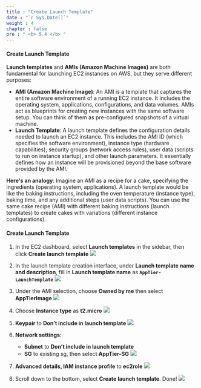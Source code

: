 ```yaml
---
title : "Create Launch Template"
date : "`r Sys.Date()`"
weight : 4
chapter : false
pre : " <b> 5.4 </b> "
---
```


#### Create Launch Template
**Launch templates** and **AMIs (Amazon Machine Images)** are both fundamental for launching EC2 instances on AWS, but they serve different purposes:
- **AMI (Amazon Machine Image)**: An AMI is a template that captures the entire software environment of a running EC2 instance. It includes the operating system, applications, configurations, and data volumes. AMIs act as blueprints for creating new instances with the same software setup. You can think of them as pre-configured snapshots of a virtual machine.
- **Launch Template**: A launch template defines the configuration details needed to launch an EC2 instance. This includes the AMI ID (which specifies the software environment), instance type (hardware capabilities), security groups (network access rules), user data (scripts to run on instance startup), and other launch parameters. It essentially defines how an instance will be provisioned beyond the base software provided by the AMI.

**Here's an analogy**: Imagine an AMI as a recipe for a cake, specifying the ingredients (operating system, applications). A launch template would be like the baking instructions, including the oven temperature (instance type), baking time, and any additional steps (user data scripts). You can use the same cake recipe (AMI) with different baking instructions (launch templates) to create cakes with variations (different instance configurations).

#### Create Launch Template
1. In the EC2 dashboard, select **Launch templates** in the sidebar, then click **Create launch template**
![](/images/5-4/01.png?width=50pc)

2. In the launch template creation interface, under **Launch template name and description**, fill in **Launch template name** as **`AppTier-LaunchTemplate`**
![](/images/5-4/02.png?width=50pc)

3. Under the AMI selection, choose **Owned by me** then select **AppTierImage**
![](/images/5-4/03.png?width=50pc)

4. Choose **Instance type** as **t2.micro**
![](/images/5-4/04.png?width=50pc)

5. **Keypair** to **Don’t include in launch template**
![](/images/5-4/05.png?width=50pc)

6. **Network settings**:
    - **Subnet** to **Don’t include in launch template**
    - **SG** to existing sg, then select **AppTier-SG**
![](/images/5-4/06.png?width=50pc)

7. **Advanced details, IAM instance profile** to **ec2role**
![](/images/5-4/07.png?width=50pc)

8. Scroll down to the bottom, select **Create launch template**. Done!
![](/images/5-4/08.png?width=50pc)
